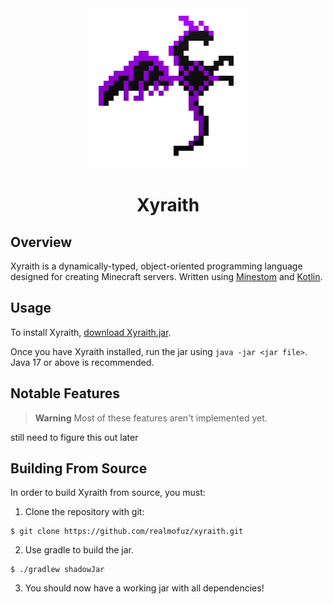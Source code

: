 <div align="center">
    <img src="img/xyraith.png" alt="Xyraith Logo">
    <h1>Xyraith</h1>
</div>

## Overview
Xyraith is a dynamically-typed, object-oriented programming language 
designed for creating Minecraft servers. Written using 
[Minestom](https://minestom.net/) and [Kotlin](https://kotlinlang.org/).

## Usage
To install Xyraith, [download Xyraith.jar](https://raw.githubusercontent.com/realmofuz/xyraith/main/Xyraith.jar).

Once you have Xyraith installed, run the jar using `java -jar <jar file>`. Java 17 or above is recommended.

## Notable Features
> **Warning**
> Most of these features aren't implemented yet.

still need to figure this out later

## Building From Source
In order to build Xyraith from source, you must:
1. Clone the repository with git:
```shell
$ git clone https://github.com/realmofuz/xyraith.git
```
2. Use gradle to build the jar.
```shell
$ ./gradlew shadowJar
```
3. You should now have a working jar with all dependencies!
